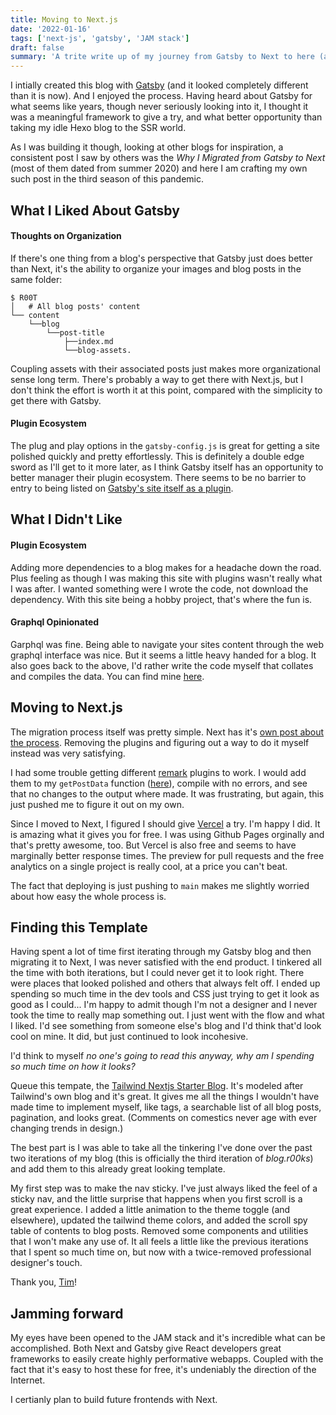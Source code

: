 ```yaml
---
title: Moving to Next.js
date: '2022-01-16'
tags: ['next-js', 'gatsby', 'JAM stack']
draft: false
summary: 'A trite write up of my journey from Gatsby to Next to here (a blog from a template with Next).'
---
```


I intially created this blog with [Gatsby](https://www.gatsbyjs.com/) (and it looked completely different than it is now). And I enjoyed the process. Having heard about Gatsby for what seems like years, though never seriously looking into it, I thought it was a meaningful framework to give a try, and what better opportunity than taking my idle Hexo blog to the SSR world.

As I was building it though, looking at other blogs for inspiration, a consistent post I saw by others was the *Why I Migrated from Gatsby to Next* (most of them dated from summer 2020) and here I am crafting my own such post in the third season of this pandemic.

## What I Liked About Gatsby
#### Thoughts on Organization
If there's one thing from a blog's perspective that Gatsby just does better than Next, it's the ability to organize your images and blog posts in the same folder:
```
$ R00T
│   # All blog posts' content
└── content
    └──blog
        └──post-title
            ├──index.md
            └──blog-assets.
```

Coupling assets with their associated posts just makes more organizational sense long term. There's probably a way to get there with Next.js, but I don't think the effort is worth it at this point, compared with the simplicity to get there with Gatsby.

#### Plugin Ecosystem
The plug and play options in the ```gatsby-config.js``` is great for getting a site polished quickly and pretty effortlessly. This is definitely a double edge sword as I'll get to it more later, as I think Gatsby itself has an opportunity to better manager their plugin ecosystem. There seems to be no barrier to entry to being listed on [Gatsby's site itself as a plugin](https://www.gatsbyjs.com/plugins).  

## What I Didn't Like
#### Plugin Ecosystem
Adding more dependencies to a blog makes for a headache down the road. Plus feeling as though I was making this site with plugins wasn't really what I was after. I wanted something were I wrote the code, not download the dependency. With this site being a hobby project, that's where the fun is.

#### Graphql Opinionated
Garphql was fine. Being able to navigate your sites content through the web graphql interface was nice. But it seems a little heavy handed for a blog. It also goes back to the above, I'd rather write the code myself that collates and compiles the data. You can find mine [here](https://github.com/Austionian/blog.r00ks/blob/main/lib/blog.ts). 

## Moving to Next.js
The migration process itself was pretty simple. Next has it's [own post about the process](https://nextjs.org/docs/migrating/from-gatsby). Removing the plugins and figuring out a way to do it myself instead was very satisfying.

I had some trouble getting different [remark](https://github.com/remarkjs/remark) plugins to work. I would add them to my ```getPostData``` function ([here](https://github.com/Austionian/blog.r00ks/blob/main/lib/blog.ts)), compile with no errors, and see that no changes to the output where made. It was frustrating, but again, this just pushed me to figure it out on my own. 

Since I moved to Next, I figured I should give [Vercel](https://vercel.com/) a try. I'm happy I did. It is amazing what it gives you for free. I was using Github Pages orginally and that's pretty awesome, too. But Vercel is also free and seems to have marginally better response times. The preview for pull requests and the free analytics on a single project is really cool, at a price you can't beat.

The fact that deploying is just pushing to ```main``` makes me slightly worried about how easy the whole process is.

## Finding this Template
Having spent a lot of time first iterating through my Gatsby blog and then migrating it to Next, I was never satisfied with the end product. I tinkered all the time with both iterations, but I could never get it to look right. There were places that looked polished and others that always felt off. I ended up spending so much time in the dev tools and CSS just trying to get it look as good as I could... I'm happy to admit though I'm not a designer and I never took the time to really map something out. I just went with the flow and what I liked. I'd see something from someone else's blog and I'd think that'd look cool on mine. It did, but just continued to look incohesive.

I'd think to myself *no one's going to read this anyway, why am I spending so much time on how it looks?* 

Queue this tempate, the [Tailwind Nextjs Starter Blog](https://github.com/timlrx/tailwind-nextjs-starter-blog). It's modeled after Tailwind's own blog and it's great. It gives me all the things I wouldn't have made time to implement myself, like tags, a searchable list of all blog posts, pagination, and looks great. (Comments on comestics never age with ever changing trends in design.)

The best part is I was able to take all the tinkering I've done over the past two iterations of my blog (this is officially the third iteration of *blog.r00ks*) and add them to this already great looking template.

My first step was to make the nav sticky. I've just always liked the feel of a sticky nav, and the little surprise that happens when you first scroll is a great experience. I added a little animation to the theme toggle (and elsewhere), updated the tailwind theme colors, and added the scroll spy table of contents to blog posts. Removed some components and utilities that I won't make any use of. It all feels a little like the previous iterations that I spent so much time on, but now with a twice-removed professional designer's touch.

Thank you, [Tim](https://github.com/timlrx)!

## Jamming forward
My eyes have been opened to the JAM stack and it's incredible what can be accomplished. Both Next and Gatsby give React developers great frameworks to easily create highly performative webapps. Coupled with the fact that it's easy to host these for free, it's undeniably the direction of the Internet.

I certianly plan to build future frontends with Next.